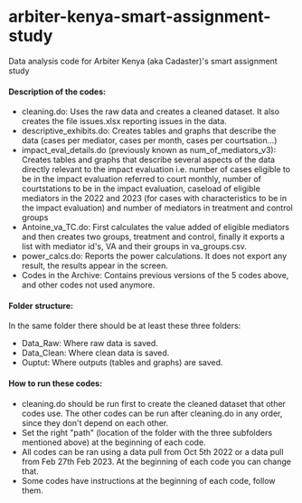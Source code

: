 # arbiter-kenya-smart-assignment-study
Data analysis code for Arbiter Kenya (aka Cadaster)'s smart assignment study

#### Description of the codes:
- cleaning.do: Uses the raw data and creates a cleaned dataset. It also creates the file issues.xlsx reporting issues in the data. 
- descriptive_exhibits.do: Creates tables and graphs that describe the data (cases per mediator, cases per month, cases per courtsation...)
- impact_eval_details.do (previously known as num_of_mediators_v3): Creates tables and graphs that describe several aspects of the data directly relevant to the impact evaluation i.e. number of cases eligible to be in the impact evaluation referred to court monthly, number of courtstations to be in the impact evaluation, caseload of eligible mediators in the 2022 and 2023 (for cases with characteristics to be in the impact evaluation) and number of mediators in treatment and control groups
- Antoine_va_TC.do: First calculates the value added of eligible mediators and then creates two groups, treatment and control, finally it exports a list with mediator id's, VA and their groups in va_groups.csv. 
- power_calcs.do: Reports the power calculations. It does not export any result, the results appear in the screen. 
- Codes in the Archive: Contains previous versions of the 5 codes above, and other codes not used anymore. 

#### Folder structure: 
In the same folder there should be at least these three folders:
- Data_Raw: Where raw data is saved.
- Data_Clean: Where clean data is saved.
- Ouptut: Where outputs (tables and graphs) are saved. 

#### How to run these codes:
- cleaning.do should be run first to create the cleaned dataset that other codes use. The other codes can be run after cleaning.do in any order, since they don't depend on each other. 
- Set the right "path" (location of the folder with the three subfolders mentioned above) at the beginning of each code.
- All codes can be ran using a data pull from Oct 5th 2022 or a data pull from Feb 27th Feb 2023. At the beginning of each code you can change that. 
- Some codes have instructions at the beginning of each code, follow them. 